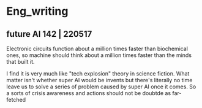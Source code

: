 # Eng_writing
##  future AI 142 | 220517

Electronic circuits function about a million times faster  than biochemical ones, so machine should think about a million times faster  than the minds that built it.

I find it is very much like "tech explosion" theory in science fiction. What matter isn't whether super AI would be invents but there's literally no time leave us to solve a series of problem caused by super AI once it comes. So a sorts of crisis awareness and actions should not be doubtde as far-fetched